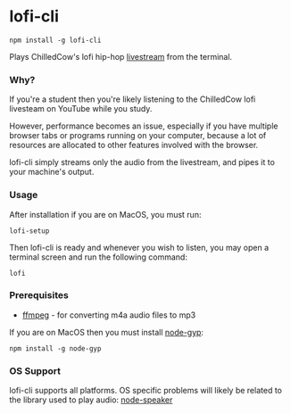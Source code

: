 # lofi-cli
`npm install -g lofi-cli` 

Plays ChilledCow's lofi hip-hop [livestream](https://www.youtube.com/watch?v=5qap5aO4i9A) from the terminal.

### Why?
If you're a student then you're likely listening to the ChilledCow lofi livesteam on YouTube while you study. 

However, performance becomes an issue, especially if you have multiple browser tabs or programs running on your computer, because a lot of resources are allocated to other features involved with the browser. 

lofi-cli simply streams only the audio from the livestream, and pipes it to your machine's output. 

### Usage
After installation if you are on MacOS, you must run:
```
lofi-setup
```
Then lofi-cli is ready and whenever you wish to listen, you may open a terminal screen and run the following command:
```
lofi
```

### Prerequisites
* [ffmpeg](https://github.com/FFmpeg/FFmpeg) - for converting m4a audio files to mp3

If you are on MacOS then you must install [node-gyp](https://github.com/nodejs/node-gyp#readme):
```
npm install -g node-gyp
```

### OS Support
lofi-cli supports all platforms. OS specific problems will likely be related to the library used to play audio: [node-speaker](https://github.com/TooTallNate/node-speaker)

